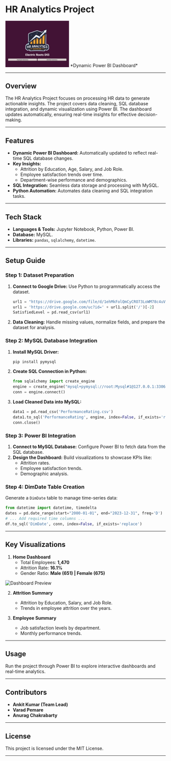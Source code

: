 
# **HR Analytics Project**  

<img src="HomePage.jpg" alt="isolated" width="200"/> 
*Dynamic Power BI Dashboard*  

---

## **Overview**  
The HR Analytics Project focuses on processing HR data to generate actionable insights. The project covers data cleaning, SQL database integration, and dynamic visualization using Power BI. The dashboard updates automatically, ensuring real-time insights for effective decision-making.

---

## **Features**  
- **Dynamic Power BI Dashboard:** Automatically updated to reflect real-time SQL database changes.  
- **Key Insights:**
  - Attrition by Education, Age, Salary, and Job Role.  
  - Employee satisfaction trends over time.  
  - Department-wise performance and demographics.  
- **SQL Integration:** Seamless data storage and processing with MySQL.  
- **Python Automation:** Automates data cleaning and SQL integration tasks.  

---

## **Tech Stack**  
- **Languages & Tools:** Jupyter Notebook, Python, Power BI.  
- **Database:** MySQL.  
- **Libraries:** `pandas`, `sqlalchemy`, `datetime`.  

---

## **Setup Guide**  

### **Step 1: Dataset Preparation**  
1. **Connect to Google Drive:** Use Python to programmatically access the dataset.  
   ```python
   url1 = "https://drive.google.com/file/d/1ehMkFolQmCyCRO73LoWM78c4uVzj_VnI/view?usp=drive_link"
   url1 = 'https://drive.google.com/uc?id=' + url1.split('/')[-2]
   SatisfiedLevel = pd.read_csv(url1)
   ```  
2. **Data Cleaning:** Handle missing values, normalize fields, and prepare the dataset for analysis.  

### **Step 2: MySQL Database Integration**  
1. **Install MySQL Driver:**  
   ```bash
   pip install pymysql
   ```  
2. **Create SQL Connection in Python:**  
   ```python
   from sqlalchemy import create_engine
   engine = create_engine("mysql+pymysql://root:Mysql#1@127.0.0.1:3306/electric")
   conn = engine.connect()
   ```  
3. **Load Cleaned Data into MySQL:**  
   ```python
   data1 = pd.read_csv('PerformanceRating.csv')
   data1.to_sql('PerformanceRating', engine, index=False, if_exists='replace')
   conn.close()
   ```  

### **Step 3: Power BI Integration**  
1. **Connect to MySQL Database:** Configure Power BI to fetch data from the SQL database.  
2. **Design the Dashboard:** Build visualizations to showcase KPIs like:  
   - Attrition rates.  
   - Employee satisfaction trends.  
   - Demographic analysis.  

### **Step 4: DimDate Table Creation**  
Generate a `DimDate` table to manage time-series data:  
```python
from datetime import datetime, timedelta
dates = pd.date_range(start="2000-01-01", end="2023-12-31", freq='D')
# ... Add required time columns ...
df.to_sql('DimDate', conn, index=False, if_exists='replace')
```  

---

## **Key Visualizations**  

1. **Home Dashboard**  
   - Total Employees: **1,470**  
   - Attrition Rate: **16.1%**  
   - Gender Ratio: **Male (651) | Female (675)**  

![Dashboard Preview](ER2.jpg)  

2. **Attrition Summary**  
   - Attrition by Education, Salary, and Job Role.  
   - Trends in employee attrition over the years.  

3. **Employee Summary**  
   - Job satisfaction levels by department.  
   - Monthly performance trends.  

---

## **Usage**  
Run the project through Power BI to explore interactive dashboards and real-time analytics.  

---

## **Contributors**  
- **Ankit Kumar (Team Lead)**  
- **Varad Pemare**  
- **Anurag Chakrabarty**  

---

## **License**  
This project is licensed under the MIT License.  

---
